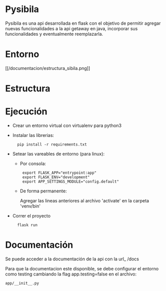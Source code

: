 # Pysibila

Pysibila es una api desarrollada en flask con el objetivo de permitir agregar nuevas funcionalidades a la api getaway en java, incorporar sus funcionalidades y eventualmente reemplazarla.

# Entorno
[[/documentacion/estructura_sibila.png]]
# Estructura

# Ejecución 

- Crear un entorno virtual con virtualenv para python3

- Instalar las librerias: 

        pip install -r requirements.txt

- Setear las vareables de entorno (para linux):

    -  Por consola:

            export FLASK_APP="entrypoint:app"
            export FLASK_ENV="development"
            export APP_SETTINGS_MODULE="config.default"

    - De forma permanente: 

         Agregar las lineas anteriores al archivo 'activate' en la carpeta 'venv/bin'

- Correr el proyecto

        flask run


# Documentación
Se puede acceder a la documentación de la api con la url_ /docs

Para que la documentacion este disponible, se debe configurar el entorno
como testing cambiando la flag app.testing=false en el archivo:

    app/__init__.py
